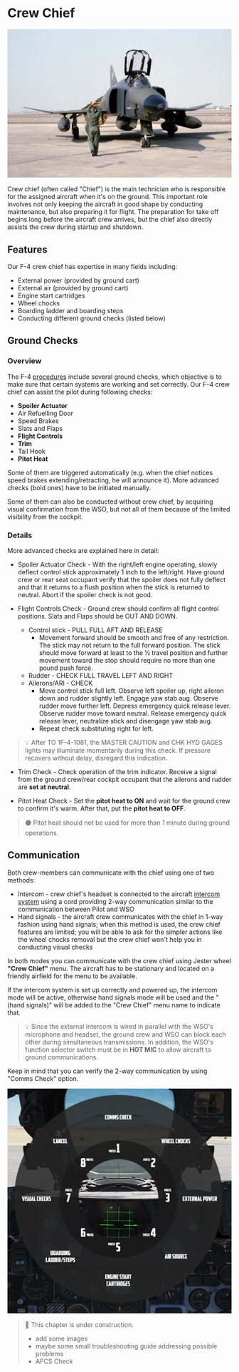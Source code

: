 # Crew Chief

![crew chief](../img/crew_chief.jpg)
<!-- https://nara.getarchive.net/media/ -->

Crew chief (often called "Chief") is the main technician
who is responsible for the assigned aircraft when it's on the ground.
This important role involves not only keeping the aircraft in good shape
by conducting maintenance, but also preparing it for flight.
The preparation for take off begins long before the aircraft crew arrives,
but the chief also directly assists the crew during startup and shutdown.

## Features

Our F-4 crew chief has expertise in many fields including:

* External power (provided by ground cart)
* External air (provided by ground cart)
* Engine start cartridges
* Wheel chocks
* Boarding ladder and boarding steps
* Conducting different ground checks (listed below)

## Ground Checks

### Overview

The F-4 [procedures](../procedures/overview.md) include several ground checks, which objective is to
make sure that certain systems are working and set correctly.
Our F-4 crew chief can assist the pilot during following checks:

* **Spoiler Actuator**
* Air Refuelling Door
* Speed Brakes
* Slats and Flaps
* **Flight Controls**
* **Trim**
* Tail Hook
* **Pitot Heat**

Some of them are triggered automatically
(e.g. when the chief notices speed brakes extending/retracting, he will announce it).
More advanced checks (bold ones) have to be initiated manually.

Some of them can also be conducted without crew chief, by acquiring visual confirmation from the WSO,
but not all of them because of the limited visibility from the cockpit.

### Details

More advanced checks are explained here in detail:

* Spoiler Actuator Check - With the right/left engine operating, slowly deflect
control stick approximately 1 inch to the left/right.
Have ground crew or rear seat occupant verify
that the spoiler does not fully deflect and that it
returns to a flush position when the stick is
returned to neutral. Abort if the spoiler check is
not good.

* Flight Controls Check -
Ground crew should confirm all flight control
positions. Slats and Flaps should be OUT AND DOWN.

  * Control stick - PULL FULL AFT AND RELEASE
    * Movement forward should be smooth and free
    of any restriction. The stick may not return to
    the full forward position. The stick should move
    forward at least to the ½ travel position and
    further movement toward the stop should
    require no more than one pound push force.
  * Rudder - CHECK FULL TRAVEL LEFT AND RIGHT
  * Ailerons/ARI - CHECK
    * Move control stick full left. Observe left spoiler
    up, right aileron down and rudder slightly left.
    Engage yaw stab aug. Observe rudder move
    further left. Depress emergency quick release
    lever. Observe rudder move toward neutral.
    Release emergency quick release lever,
    neutralize stick and disengage yaw stab aug.
    * Repeat check substituting right for left.

> 💡 After TO 1F-4-1081, the MASTER
> CAUTION and CHK HYD GAGES lights may
> illuminate momentarily during this check. If
> pressure recovers without delay, disregard this
> indication.

* Trim Check - Check operation of the trim
indicator. Receive a signal from the ground
crew/rear cockpit occupant that the ailerons and
rudder are **set at neutral**.

* Pitot Heat Check - Set the **pitot heat to ON** and wait for the ground crew to confirm it's warm.
After that, put the **pitot heat to OFF**.

> 🟠 Pitot heat should not be used for more than 1
> minute during ground operations.

## Communication

Both crew-members can communicate with the chief using one of two methods:

* Intercom - crew chief's headset is connected to the aircraft [intercom system](../systems/nav_com/intercom.md)
using a cord providing 2-way communication similar to the communication between Pilot and WSO
* Hand signals - the aircraft crew communicates with the chief in 1-way fashion using hand signals;
when this method is used, the crew chief features are limited;
you will be able to ask for the simpler actions like the wheel chocks removal
but the crew chief won't help you in conducting visual checks

In both modes you can communicate with the crew chief using Jester wheel **"Crew Chief"** menu.
The aircraft has to be stationary and located on a friendly airfield for the menu to be available.

If the intercom system is set up correctly and powered up, the intercom mode will be active,
otherwise hand signals mode will be used and
the "(hand signals)" will be added to the "Crew Chief" menu name to indicate that.

> 💡 Since the external intercom is wired in parallel with the WSO's microphone and headset,
> the ground crew and WSO can block each other during simultaneous transmissions.
> In addition, the WSO's function selector switch must be in **HOT MIC** to allow
> aircraft to ground communications.

Keep in mind that you can verify the 2-way communication
by using "Comms Check" option.

![crew chief menu](../img/crew_chief_menu.jpg)
<!-- ![crew chief menu (hand signals)](../img/crew_chief_menu_hand_signals.jpg) -->

> 🚧 This chapter is under construction.
>
> * add some images
> * maybe some small troubleshooting guide addressing possible problems
> * AFCS Check
